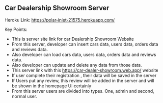 <h2>Car Dealership Showroom Server</h2>

Heroku Link: https://polar-inlet-21575.herokuapp.com/

Key Points:
- This is server site link for car Dealership Showroom Website
- From this server, developer can insert cars data, users data, orders data and reviews data.
- Also developer can load cars data, users data, orders data and reviews data.
- Also developer can update and delete any data from those data.
- This server link with this https://car-dealer-showroom.web.app/ website
- If user complete their registration , their data will be saved in the server
- If Users put any review, this review will be added in the server and will be shown in the homepage UI certainly
- From this server users are divided into types. One, admin and second, normal user.